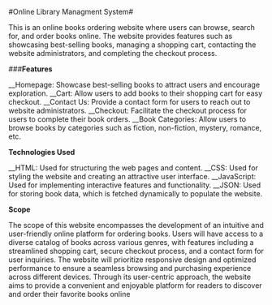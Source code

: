 #Online Library Managment System#

This is an online books ordering website where users can browse, search for, and order books online. The website provides features such as showcasing best-selling books, managing a shopping cart, contacting the website administrators, and completing the checkout process.

###**Features**

__Homepage: Showcase best-selling books to attract users and encourage exploration.
__Cart: Allow users to add books to their shopping cart for easy checkout.
__Contact Us: Provide a contact form for users to reach out to website administrators.
__Checkout: Facilitate the checkout process for users to complete their book orders.
__Book Categories: Allow users to browse books by categories such as fiction, non-fiction, mystery, romance, etc.

**Technologies Used**

__HTML: Used for structuring the web pages and content.
__CSS: Used for styling the website and creating an attractive user interface.
__JavaScript: Used for implementing interactive features and functionality.
__JSON: Used for storing book data, which is fetched dynamically to populate the website.

**Scope**

The scope of this website encompasses the development of an intuitive and user-friendly online platform for ordering books. Users will have access to a diverse catalog of books across various genres, with features including a streamlined shopping cart, secure checkout process, and a contact form for user inquiries. The website will prioritize responsive design and optimized performance to ensure a seamless browsing and purchasing experience across different devices. Through its user-centric approach, the website aims to provide a convenient and enjoyable platform for readers to discover and order their favorite books online
